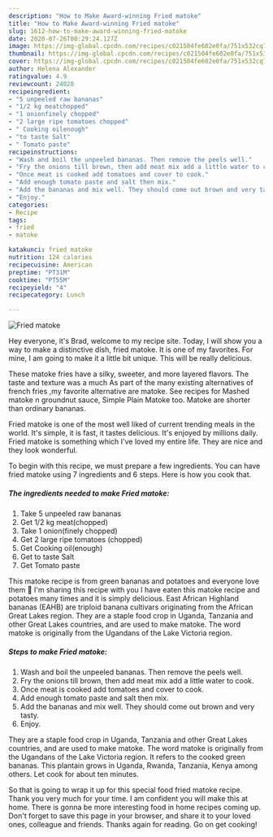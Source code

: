 ```yaml
---
description: "How to Make Award-winning Fried matoke"
title: "How to Make Award-winning Fried matoke"
slug: 1612-how-to-make-award-winning-fried-matoke
date: 2020-07-26T00:29:24.127Z
image: https://img-global.cpcdn.com/recipes/c021504fe602e0fa/751x532cq70/fried-matoke-recipe-main-photo.jpg
thumbnail: https://img-global.cpcdn.com/recipes/c021504fe602e0fa/751x532cq70/fried-matoke-recipe-main-photo.jpg
cover: https://img-global.cpcdn.com/recipes/c021504fe602e0fa/751x532cq70/fried-matoke-recipe-main-photo.jpg
author: Helena Alexander
ratingvalue: 4.9
reviewcount: 24028
recipeingredient:
- "5 unpeeled raw bananas"
- "1/2 kg meatchopped"
- "1 onionfinely chopped"
- "2 large ripe tomatoes chopped"
- " Cooking oilenough"
- "to taste Salt"
- " Tomato paste"
recipeinstructions:
- "Wash and boil the unpeeled bananas. Then remove the peels well."
- "Fry the onions till brown, then add meat mix add a little water to cook."
- "Once meat is cooked add tomatoes and cover to cook."
- "Add enough tomato paste and salt then mix."
- "Add the bananas and mix well. They should come out brown and very tasty."
- "Enjoy."
categories:
- Recipe
tags:
- fried
- matoke

katakunci: fried matoke 
nutrition: 124 calories
recipecuisine: American
preptime: "PT31M"
cooktime: "PT55M"
recipeyield: "4"
recipecategory: Lunch

---
```



![Fried matoke](https://img-global.cpcdn.com/recipes/c021504fe602e0fa/751x532cq70/fried-matoke-recipe-main-photo.jpg)

Hey everyone, it's Brad, welcome to my recipe site. Today, I will show you a way to make a distinctive dish, fried matoke. It is one of my favorites. For mine, I am going to make it a little bit unique. This will be really delicious.

These matoke fries have a silky, sweeter, and more layered flavors. The taste and texture was a much As part of the many existing alternatives of french fries ,my favorite alternative are matoke. See recipes for Mashed matoke n groundnut sauce, Simple Plain Matoke too. Matoke are shorter than ordinary bananas.

Fried matoke is one of the most well liked of current trending meals in the world. It's simple, it is fast, it tastes delicious. It's enjoyed by millions daily. Fried matoke is something which I've loved my entire life. They are nice and they look wonderful.


To begin with this recipe, we must prepare a few ingredients. You can have fried matoke using 7 ingredients and 6 steps. Here is how you cook that.

<!--inarticleads1-->

##### The ingredients needed to make Fried matoke:

1. Take 5 unpeeled raw bananas
1. Get 1/2 kg meat(chopped)
1. Take 1 onion(finely chopped)
1. Get 2 large ripe tomatoes (chopped)
1. Get  Cooking oil(enough)
1. Get to taste Salt
1. Get  Tomato paste


This matoke recipe is from green bananas and potatoes and everyone love them 🙂 I&#39;m sharing this recipe with you I have eaten this matoke recipe and potatoes many times and it is simply delicious. East African Highland bananas (EAHB) are triploid banana cultivars originating from the African Great Lakes region. They are a staple food crop in Uganda, Tanzania and other Great Lakes countries, and are used to make matoke. The word matoke is originally from the Ugandans of the Lake Victoria region. 

<!--inarticleads2-->

##### Steps to make Fried matoke:

1. Wash and boil the unpeeled bananas. Then remove the peels well.
1. Fry the onions till brown, then add meat mix add a little water to cook.
1. Once meat is cooked add tomatoes and cover to cook.
1. Add enough tomato paste and salt then mix.
1. Add the bananas and mix well. They should come out brown and very tasty.
1. Enjoy.


They are a staple food crop in Uganda, Tanzania and other Great Lakes countries, and are used to make matoke. The word matoke is originally from the Ugandans of the Lake Victoria region. It refers to the cooked green bananas. This plantain grows in Uganda, Rwanda, Tanzania, Kenya among others. Let cook for about ten minutes. 

So that is going to wrap it up for this special food fried matoke recipe. Thank you very much for your time. I am confident you will make this at home. There is gonna be more interesting food in home recipes coming up. Don't forget to save this page in your browser, and share it to your loved ones, colleague and friends. Thanks again for reading. Go on get cooking!
